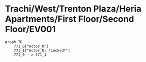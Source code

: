 # Trachi/West/Trenton Plaza/Heria Apartments/First Floor/Second Floor/EV001


```mermaid
graph TD
    771_0["Actor_0"]
    771_1["Actor_0: *Locked*"]
    771_0 --> 771_1
```